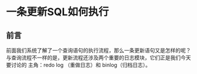 # 一条更新SQL如何执行
## 前言
前面我们系统了解了一个查询语句的执行流程，那么一条更新语句又是怎样的呢？
与查询流程不一样的是，更新流程还涉及两个重要的日志模块，它们正是我们今天要讨论的 主角：redo log （重做日志）和 binlog（归档日志）。
